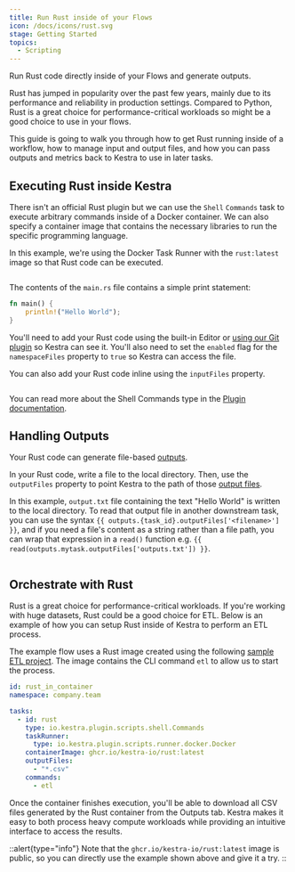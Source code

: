```yaml
---
title: Run Rust inside of your Flows
icon: /docs/icons/rust.svg
stage: Getting Started 
topics:
  - Scripting
---
```


Run Rust code directly inside of your Flows and generate outputs.

Rust has jumped in popularity over the past few years, mainly due to its performance and reliability in production settings. Compared to Python, Rust is a great choice for performance-critical workloads so might be a good choice to use in your flows.

This guide is going to walk you through how to get Rust running inside of a workflow, how to manage input and output files, and how you can pass outputs and metrics back to Kestra to use in later tasks.

## Executing Rust inside Kestra

There isn't an official Rust plugin but we can use the `Shell` `Commands` task to execute arbitrary commands inside of a Docker container. We can also specify a container image that contains the necessary libraries to run the specific programming language. 

In this example, we're using the Docker Task Runner with the `rust:latest` image so that Rust code can be executed.

```yaml file=public/examples/commands_rust.yml
```

The contents of the `main.rs` file contains a simple print statement:

```rust
fn main() {
    println!("Hello World");
}
```

You'll need to add your Rust code using the built-in Editor or [using our Git plugin](../version-control-cicd/04.git.md) so Kestra can see it.  You'll also need to set the `enabled` flag for the `namespaceFiles` property to `true` so Kestra can access the file.

You can also add your Rust code inline using the `inputFiles` property.

```yaml file=public/examples/commands_rust_inline.yml
```

You can read more about the Shell Commands type in the [Plugin documentation](/plugins/plugin-script-shell/tasks/io.kestra.plugin.scripts.shell.commands).

## Handling Outputs

Your Rust code can generate file-based [outputs](../04.workflow-components/06.outputs.md).

In your Rust code, write a file to the local directory. Then, use the `outputFiles` property to point Kestra to the path of those [output files](../04.workflow-components/01.tasks/02.scripts/07.outputs-metrics.md). 

In this example, `output.txt` file containing the text "Hello World" is written to the local directory. To read that output file in another downstream task, you can use the syntax `{{ outputs.{task_id}.outputFiles['<filename>'] }}`, and if you need a file's content as a string rather than a file path, you can wrap that expression in a `read()` function e.g. `{{ read(outputs.mytask.outputFiles['outputs.txt']) }}`.

```yaml file=public/examples/scripts_output-files-rust.yml
```

## Orchestrate with Rust

Rust is a great choice for performance-critical workloads. If you're working with huge datasets, Rust could be a good choice for ETL. Below is an example of how you can setup Rust inside of Kestra to perform an ETL process.

The example flow uses a Rust image created using the following [sample ETL project](https://github.com/kestra-io/examples/tree/main/examples/rust). The image contains the CLI command `etl` to allow us to start the process.

```yaml
id: rust_in_container
namespace: company.team

tasks:
  - id: rust
    type: io.kestra.plugin.scripts.shell.Commands
    taskRunner:
      type: io.kestra.plugin.scripts.runner.docker.Docker
    containerImage: ghcr.io/kestra-io/rust:latest
    outputFiles:
      - "*.csv"
    commands:
      - etl
```

Once the container finishes execution, you'll be able to download all CSV files generated by the Rust container from the Outputs tab. Kestra makes it easy to both process heavy compute workloads while providing an intuitive interface to access the results.

::alert{type="info"}
Note that the `ghcr.io/kestra-io/rust:latest` image is public, so you can directly use the example shown above and give it a try.
::
